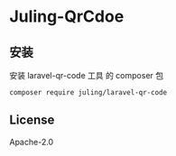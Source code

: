 # Juling-QrCdoe

## 安装

安装 laravel-qr-code 工具 的 composer 包

```
composer require juling/laravel-qr-code
```

## License

Apache-2.0
